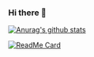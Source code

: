 ### Hi there 👋

<!--
**luanshiyinyang/luanshiyinyang** is a ✨ _special_ ✨ repository because its `README.md` (this file) appears on your GitHub profile.

Here are some ideas to get you started:

- 🔭 I’m currently working on ...
- 🌱 I’m currently learning ...
- 👯 I’m looking to collaborate on ...
- 🤔 I’m looking for help with ...
- 💬 Ask me about ...
- 📫 How to reach me: ...
- 😄 Pronouns: ...
- ⚡ Fun fact: ...
-->
[![Anurag's github stats](https://github-readme-stats.vercel.app/api?username=luanshiyinyang)](https://github.com/anuraghazra/github-readme-stats)

[![ReadMe Card](https://github-readme-stats.vercel.app/api/pin/?username=luanshiyinyang&repo=DataMining)](https://github.com/luanshiyinyang/DataMining)

